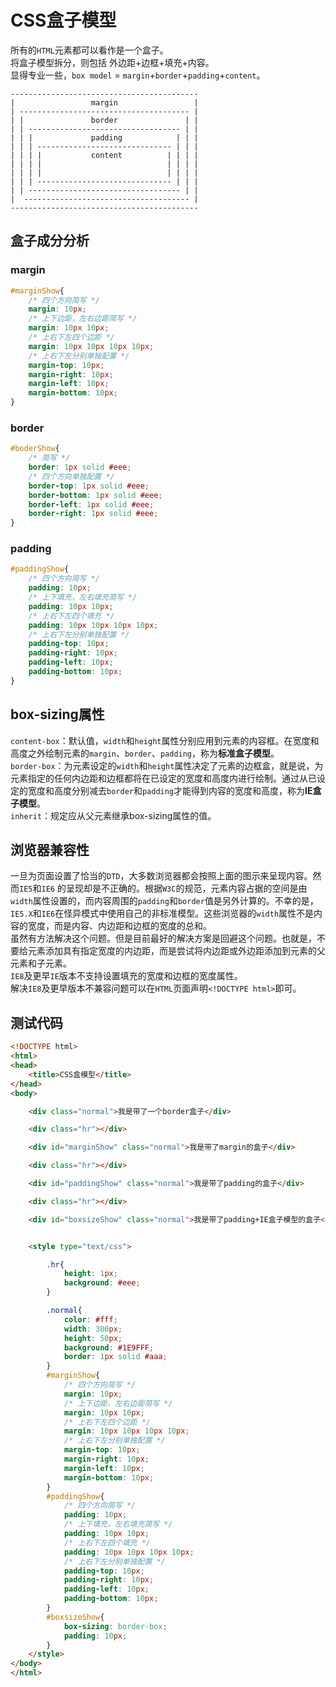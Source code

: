 # CSS盒子模型

所有的`HTML`元素都可以看作是一个盒子。  
将盒子模型拆分，则包括 外边距+边框+填充+内容。  
显得专业一些，`box model` = `margin`+`border`+`padding`+`content`。  


```
------------------------------------------
|                 margin                 |  
| -------------------------------------- |
| |               border               | |
| | ---------------------------------- | |
| | |             padding            | | |
| | | ------------------------------ | | |
| | | |           content          | | | |
| | | |                            | | | |
| | | |                            | | | |
| | | ------------------------------ | | |
| | ---------------------------------- | |
|  ------------------------------------- |
------------------------------------------
```

## 盒子成分分析

### margin

```css
#marginShow{
    /* 四个方向简写 */
    margin: 10px;
    /* 上下边距，左右边距简写 */
    margin: 10px 10px;
    /* 上右下左四个边距 */
    margin: 10px 10px 10px 10px;
    /* 上右下左分别单独配置 */
    margin-top: 10px;
    margin-right: 10px;
    margin-left: 10px;
    margin-bottom: 10px;  
}
```

### border

```css
#boderShow{
    /* 简写 */
    border: 1px solid #eee;
    /* 四个方向单独配置 */
    border-top: 1px solid #eee;
    border-bottom: 1px solid #eee;
    border-left: 1px solid #eee;
    border-right: 1px solid #eee;
}
```



### padding

```css
#paddingShow{
    /* 四个方向简写 */
    padding: 10px;
    /* 上下填充，左右填充简写 */
    padding: 10px 10px;
    /* 上右下左四个填充 */
    padding: 10px 10px 10px 10px;
    /* 上右下左分别单独配置 */
    padding-top: 10px;
    padding-right: 10px;
    padding-left: 10px;
    padding-bottom: 10px;  
}
```

## box-sizing属性
`content-box`：默认值，`width`和`height`属性分别应用到元素的内容框。在宽度和高度之外绘制元素的`margin`、`border`、`padding`，称为**标准盒子模型**。  
`border-box`：为元素设定的`width`和`height`属性决定了元素的边框盒，就是说，为元素指定的任何内边距和边框都将在已设定的宽度和高度内进行绘制。通过从已设定的宽度和高度分别减去`border`和`padding`才能得到内容的宽度和高度，称为**IE盒子模型**。  
`inherit`：规定应从父元素继承box-sizing属性的值。

## 浏览器兼容性
一旦为页面设置了恰当的`DTD`，大多数浏览器都会按照上面的图示来呈现内容。然而`IE5`和`IE6` 的呈现却是不正确的。根据`W3C`的规范，元素内容占据的空间是由`width`属性设置的，而内容周围的`padding`和`border`值是另外计算的。不幸的是，`IE5.X`和`IE6`在怪异模式中使用自己的非标准模型。这些浏览器的`width`属性不是内容的宽度，而是内容、内边距和边框的宽度的总和。  
虽然有方法解决这个问题。但是目前最好的解决方案是回避这个问题。也就是，不要给元素添加具有指定宽度的内边距，而是尝试将内边距或外边距添加到元素的父元素和子元素。  
`IE8`及更早`IE`版本不支持设置填充的宽度和边框的宽度属性。  
解决`IE8`及更早版本不兼容问题可以在`HTML`页面声明`<!DOCTYPE html>`即可。

## 测试代码

```html
<!DOCTYPE html>
<html>
<head>
    <title>CSS盒模型</title>
</head>
<body>

    <div class="normal">我是带了一个border盒子</div>

    <div class="hr"></div>

    <div id="marginShow" class="normal">我是带了margin的盒子</div>

    <div class="hr"></div>

    <div id="paddingShow" class="normal">我是带了padding的盒子</div>

    <div class="hr"></div>

    <div id="boxsizeShow" class="normal">我是带了padding+IE盒子模型的盒子</div>


    <style type="text/css">

        .hr{ 
            height: 1px;
            background: #eee;
        }

        .normal{
            color: #fff;
            width: 300px;
            height: 50px;
            background: #1E9FFF;
            border: 1px solid #aaa;
        }
        #marginShow{
            /* 四个方向简写 */
            margin: 10px;
            /* 上下边距，左右边距简写 */
            margin: 10px 10px;
            /* 上右下左四个边距 */
            margin: 10px 10px 10px 10px;
            /* 上右下左分别单独配置 */
            margin-top: 10px;
            margin-right: 10px;
            margin-left: 10px;
            margin-bottom: 10px;  
        }
        #paddingShow{
            /* 四个方向简写 */
            padding: 10px;
            /* 上下填充，左右填充简写 */
            padding: 10px 10px;
            /* 上右下左四个填充 */
            padding: 10px 10px 10px 10px;
            /* 上右下左分别单独配置 */
            padding-top: 10px;
            padding-right: 10px;
            padding-left: 10px;
            padding-bottom: 10px;  
        }
        #boxsizeShow{
            box-sizing: border-box;
            padding: 10px;
        }
    </style>
</body>
</html>
```


